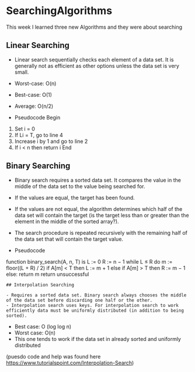 # SearchingAlgorithms
This week I learned three new Algorithms and they were about searching

## Linear Searching
- Linear search sequentially checks each element of a data set. It is generally not as efficient as other options unless the data set is very small.

- Worst-case: O(n)
- Best-case: O(1)
- Average: O(n/2)
- Pseudocode
Begin
1) Set i = 0
2) If Li = T, go to line 4
3) Increase i by 1 and go to line 2
4) If i < n then return i
End

## Binary Searching
- Binary search requires a sorted data set. It compares the value in the middle of the data set to the value being searched for. 
- If the values are equal, the target has been found.

- If the values are not equal, the algorithm determines which half of the data set will contain the target (is the target less than or greater than the element in the middle of the sorted array?). 

- The search procedure is repeated recursively with the remaining half of the data set that will contain the target value.

- Pseudocode

function binary_search(A, n, T) is
    L := 0
    R := n − 1
    while L ≤ R do
        m := floor((L + R) / 2)
        if A[m] < T then
            L := m + 1
        else if A[m] > T then
            R := m − 1
        else:
            return m
    return unsuccessful
    
    ## Interpolation Searching
    
    - Requires a sorted data set. Binary search always chooses the middle of the data set before discarding one half or the other. 
    - Interpolation search uses keys. For interpolation search to work efficiently data must be uniformly distributed (in addition to being sorted).

- Best case: O (log log n)
- Worst case:  O(n)
- This one tends to work if the data set in already sorted and uniformly distributed

(puesdo code and help was found here https://www.tutorialspoint.com/Interpolation-Search)
